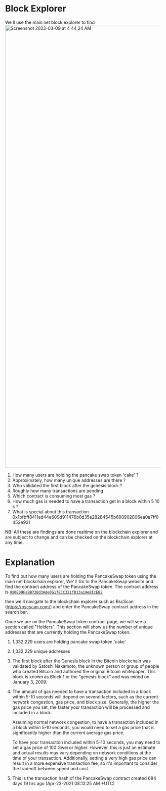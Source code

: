 # Block Explorer

We ll use the main net block explorer to find
<img width="1432" alt="Screenshot 2023-03-09 at 4 44 24 AM" src="https://user-images.githubusercontent.com/36278808/223918193-26bd8b51-9709-4757-9367-641e37f7f9e8.png">

1. How many users are holding the pancake swap token 'cake' ?
2. Approximately, how many unique addresses are there ?
3. Who validated the first block after the genesis block ?
4. Roughly how many transactions are pending
5. Which contract is consuming most gas ?
6. How much gas is needed to have a transaction get in a block within 5 10 s ?
7. What is special about this transaction 0x1bfbff8411ed44e609d911476b0d35a28284545b690902806ea0a7ff0453e931

NB: All these are findings are done realtime on the blockchain explorer and are subject to change and can be checked on the blockchain explorer at any time.

# Explanation

To find out how many users are holding the PancakeSwap token using the main net blockchain explorer, We' ll Go to the PancakeSwap website and find the contract address of the PancakeSwap token. The contract address is [`0x0E09FaBB73Bd3Ade0a17ECC321fD13a19e81cE82`](https://bscscan.com/address/0x0E09FaBB73Bd3Ade0a17ECC321fD13a19e81cE82)

then we ll navigate to the blockchain explorer such as BscScan (https://bscscan.com/) and enter the PancakeSwap contract address in the search bar.

Once we are on the PancakeSwap token contract page, we will see a section called "Holders". This section will show us the number of unique addresses that are currently holding the PancakeSwap token.

1. 1,332,229 users are holding pancake swap token 'cake'
2. 1,332,229 unique addresses
3. The first block after the Genesis block in the Bitcoin blockchain was validated by Satoshi Nakamoto, the unknown person or group of people who created Bitcoin and authored the original Bitcoin whitepaper. This block is known as Block 1 or the "genesis block" and was mined on January 3, 2009.
4. The amount of gas needed to have a transaction included in a block within 5-10 seconds will depend on several factors, such as the current network congestion, gas price, and block size. Generally, the higher the gas price you set, the faster your transaction will be processed and included in a block.

   Assuming normal network congestion, to have a transaction included in a block within 5-10 seconds, you would need to set a gas price that is    significantly higher than the current average gas price.

   To have your transaction included within 5-10 seconds, you may need to set a gas price of 100 Gwei or higher. However, this is just an estimate and actual results may vary depending on network conditions at the time of your transaction. Additionally, setting a very high gas price can result in a more expensive transaction fee, so it's important to consider the tradeoff between speed and cost.

7. This is the transaction hash of the PancakeSwap contract created 684 days 19 hrs ago (Apr-23-2021 08:12:25 AM +UTC)
